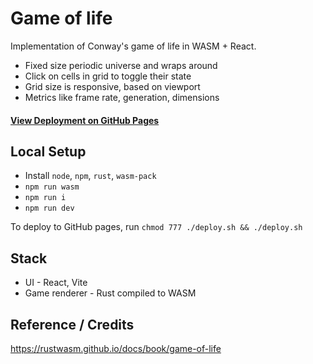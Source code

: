 # Game of life
Implementation of Conway's game of life in WASM + React.
- Fixed size periodic universe and wraps around
- Click on cells in grid to toggle their state
- Grid size is responsive, based on viewport
- Metrics like frame rate, generation, dimensions
#### [View Deployment on GitHub Pages](https://arpitjp.github.io/wasm-game-of-life/)
## Local Setup
- Install `node`, `npm`, `rust`, `wasm-pack`
- `npm run wasm`
- `npm run i`
- `npm run dev`

To deploy to GitHub pages, run
`chmod 777 ./deploy.sh && ./deploy.sh`
## Stack
- UI - React, Vite
- Game renderer - Rust compiled to WASM

## Reference / Credits
https://rustwasm.github.io/docs/book/game-of-life
